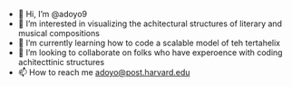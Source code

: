 - 👋 Hi, I’m @adoyo9
- 👀 I’m interested in visualizing the achitectural structures of literary and musical compositions
- 🌱 I’m currently learning how to code a scalable model of teh tertahelix
- 💞️ I’m looking to collaborate on folks who have experoence with coding achitecttinic structures
- 📫 How to reach me adoyo@post.harvard.edu

<!---
adoyo9/adoyo9 is a ✨ special ✨ repository because its `README.md` (this file) appears on your GitHub profile.
You can click the Preview link to take a look at your changes.
--->
